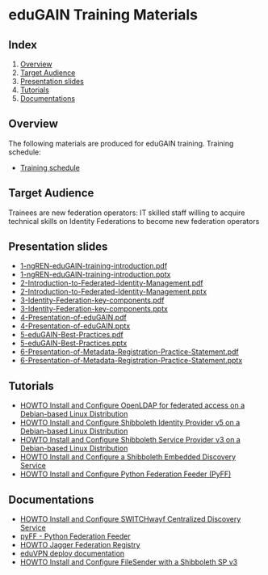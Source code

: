 # eduGAIN Training Materials

## Index

1.  [Overview](#overview)
2.  [Target Audience](#target-audience)
3.  [Presentation slides](#presentation-slides)
4.  [Tutorials](#tutorials)
5.  [Documentations](#documentations)

## Overview

The following materials are produced for eduGAIN training. 
Training schedule: 
-  [Training schedule](./images/ngREN-training-schedule.png)

## Target Audience

Trainees are new federation operators: IT skilled staff willing to acquire technical skills on Identity Federations
to become new federation operators

## Presentation slides

-  [1-ngREN-eduGAIN-training-introduction.pdf](./slides/1-ngREN-eduGAIN-training-introduction.pdf)
-  [1-ngREN-eduGAIN-training-introduction.pptx](./slides/1-ngREN-eduGAIN-training-introduction.pptx)
-  [2-Introduction-to-Federated-Identity-Management.pdf](./slides/2-Introduction-to-Federated-Identity-Management.pdf) 
-  [2-Introduction-to-Federated-Identity-Management.pptx](./slides/2-Introduction-to-Federated-Identity-Management.pptx)
-  [3-Identity-Federation-key-components.pdf](./slides/3-Identity-Federation-key-components.pdf)
-  [3-Identity-Federation-key-components.pptx](./slides/3-Identity-Federation-key-components.pptx)
-  [4-Presentation-of-eduGAIN.pdf](./slides/4-Presentation-of-eduGAIN.pdf)
-  [4-Presentation-of-eduGAIN.pptx](./slides/4-Presentation-of-eduGAIN.pptx)
-  [5-eduGAIN-Best-Practices.pdf](./slides/5-eduGAIN-Best-Practices.pdf) 
-  [5-eduGAIN-Best-Practices.pptx](./slides/5-eduGAIN-Best-Practices.pptx)
-  [6-Presentation-of-Metadata-Registration-Practice-Statement.pdf](./slides/6-Presentation-of-Metadata-Registration-Practice-Statement.pdf)
-  [6-Presentation-of-Metadata-Registration-Practice-Statement.pptx](./6-Presentation-of-Metadata-Registration-Practice-Statement.pptx) 

## Tutorials

-   [HOWTO Install and Configure OpenLDAP for federated access on a Debian-based Linux Distribution](./tutorials/HOWTO-Install-and-Configure-OpenLDAP-for-federated-access-on-a-Debian-based-Linux-Distribution.md)
-   [HOWTO Install and Configure Shibboleth Identity Provider v5 on a Debian-based Linux Distribution](./tutorials/HOWTO-Install-and-Configure-a-Shibboleth-Identity-Provider-v5-on-Debian-based-Linux-Distribution.md)
-   [HOWTO Install and Configure Shibboleth Service Provider v3 on a Debian-based Linux Distribution](./tutorials/HOWTO-Install-and-Configure-a-Shibboleth-SP-v3-on-Debian-based-Linux-Distribution.md)
-   [HOWTO Install and Configure a Shibboleth Embedded Discovery Service](./tutorials/HOWTO-Install-and-Configure-a-Shibboleth-SP-v3-on-Debian-based-Linux-Distribution.md)
-   [HOWTO Install and Configure Python Federation Feeder (PyFF)](./tutorials/HOWTO-Install-and-Configure-PyFF.md)

## Documentations

- [HOWTO Install and Configure SWITCHwayf Centralized Discovery Service](./tutorials/HOWTO-Install-and-Configure-SWITCHwayf-Centralized-Discovery-Service.md)
- [pyFF - Python Federation Feeder](https://pyff.io/)
- [HOWTO Jagger Federation Registry](https://github.com/Edugate/Jagger/blob/1.x-stable/INSTALL.md)
- [eduVPN deploy documentation](https://docs.eduvpn.org/server/v3/deploy-debian.html)
- [HOWTO Install and Configure FileSender with a Shibboleth SP v3](https://github.com/marioreale/various/blob/master/FS-Sh-SP-instructions.md)
